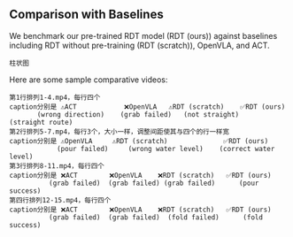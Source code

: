 ## Comparison with Baselines

We benchmark our pre-trained RDT model (RDT (ours)) against baselines including RDT without pre-training (RDT (scratch)), OpenVLA, and ACT.

```
柱状图
```

Here are some sample comparative videos:

```
第1行排列1-4.mp4，每行四个
caption分别是 ⚠️ACT            ❌OpenVLA   ⚠️RDT (scratch)    ✅RDT (ours)
       (wrong direction)    (grab failed)   (not straight)    (straight route)
第2行排列5-7.mp4，每行3个，大小一样，调整间距使其与四个的行一样宽
caption分别是 ⚠️OpenVLA     ⚠️RDT (scratch)              ✅RDT (ours)
            (pour failed)     (wrong water level)    (correct water level)
第3行排列8-11.mp4，每行四个
caption分别是 ❌ACT        ❌OpenVLA    ❌RDT (scratch)   ✅RDT (ours)
          (grab failed)  (grab failed) (grab failed)      (pour success)
第四行排列12-15.mp4，每行四个
caption分别是 ❌ACT        ❌OpenVLA    ❌RDT (scratch)   ✅RDT (ours)
          (grab failed)  (grab failed)  (fold failed)      (fold success)
```


